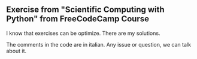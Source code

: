 ## Exercise from "Scientific Computing with Python" from FreeCodeCamp Course
I know that exercises can be optimize.
There are my solutions.

The comments in the code are in italian.
Any issue or question, we can talk about it.